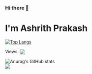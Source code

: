### Hi there 👋
# I'm Ashrith Prakash


[![Top Langs](https://github-readme-stats.vercel.app/api/top-langs/?username=xxcheckmatexx&layout=compact&count_private=true&include_all_commits=true&show_icons=true&line_height=20&title_color=FFFFFF&icon_color=FFFFFF&text_color=FFFFFF&bg_color=0D1117)](https://github.com/anuraghazra/github-readme-stats)

Views:
<img align="center" src="https://profile-counter.glitch.me/{xxcheckmatexx}/count.svg"/>

![Anurag's GitHub stats](https://github-readme-stats.vercel.app/api?username=xxcheckmatexx&count_private=true&show_icons=true&theme=merko)  
<img align="center" src="https://github-readme-streak-stats.herokuapp.com/?user=xxcheckmatexx&theme=radical"/>

<br/>
